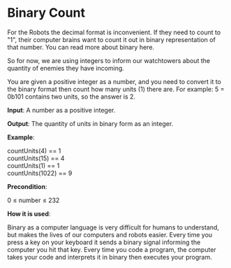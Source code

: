 # Binary Count

For the Robots the decimal format is inconvenient. If they need to count to "1", their computer brains want to count it out in binary representation of that number. You can read more about binary here.

So for now, we are using integers to inform our watchtowers about the quantity of enemies they have incoming.

You are given a positive integer as a number, and you need to convert it to the binary format then count how many units (1) there are. For example: 5 = 0b101 contains two units, so the answer is 2.

**Input**: A number as a positive integer.

**Output**: The quantity of units in binary form as an integer.

**Example**:

countUnits(4) == 1  
countUnits(15) == 4  
countUnits(1) == 1  
countUnits(1022) == 9  

**Precondition**:

0 ≤ number ≤ 232

**How it is used**:

Binary as a computer language is very difficult for humans to understand, but makes the lives of our computers and robots easier. Every time you press a key on your keyboard it sends a binary signal informing the computer you hit that key. Every time you code a program, the computer takes your code and interprets it in binary then executes your program.